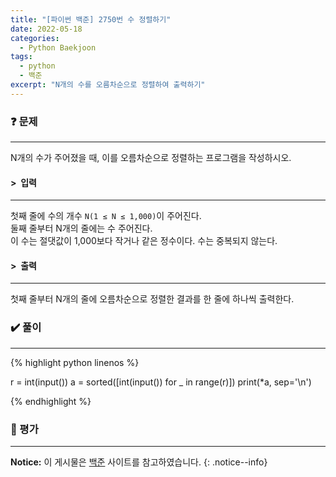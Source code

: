 ```yaml
---
title: "[파이썬 백준] 2750번 수 정렬하기"
date: 2022-05-18
categories:
  - Python Baekjoon
tags:
  - python
  - 백준
excerpt: "N개의 수를 오름차순으로 정렬하여 출력하기"
---
```


### ❓ 문제

---

N개의 수가 주어졌을 때, 이를 오름차순으로 정렬하는 프로그램을 작성하시오.<br>


#### > &nbsp;입력

---

첫째 줄에 수의 개수 `N(1 ≤ N ≤ 1,000)`이 주어진다.<br>
둘째 줄부터 N개의 줄에는 수 주어진다.<br>
이 수는 절댓값이 1,000보다 작거나 같은 정수이다. 수는 중복되지 않는다.<br>


#### > &nbsp;출력

---

첫째 줄부터 N개의 줄에 오름차순으로 정렬한 결과를 한 줄에 하나씩 출력한다.<br>


### ✔️ 풀이

---

{% highlight python linenos %}

r = int(input())
a = sorted([int(input()) for _ in range(r)])
print(*a, sep='\n')

{% endhighlight %}


### 💬 평가

---



**Notice:** 이 게시물은 [백준](https://www.acmicpc.net/problem/2750) 사이트를 참고하였습니다.
{: .notice--info}
